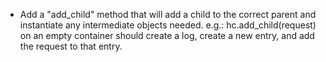 * Add a "add_child" method that will add a child to the correct parent and instantiate any intermediate objects needed. e.g.: hc.add_child(request) on an empty container should create a log, create a new entry, and add the request to that entry.